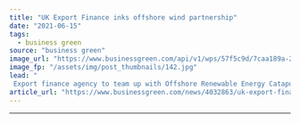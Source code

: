 ```yaml
---
title: "UK Export Finance inks offshore wind partnership"
date: "2021-06-15"
tags: 
  - business green
source: "business green"
image_url: "https://www.businessgreen.com/api/v1/wps/57f5c9d/7caa189a-28b4-48a0-8fdd-e5070c7fa607/2/wind-turbines-UKEF-ORE-partnership-185x114.jpg"
image_fp: "/assets/img/post_thumbnails/142.jpg"
lead: "
 Export finance agency to team up with Offshore Renewable Energy Catapult in a bid to boost UK's clean energy exports ..."
article_url: "https://www.businessgreen.com/news/4032863/uk-export-finance-inks-offshore-wind-partnership"
---
```


---
